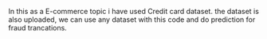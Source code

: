 In this as a E-commerce topic i have used Credit card dataset. the dataset is also uploaded, we can use any dataset with this code and do prediction for fraud trancations.
